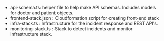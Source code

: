 - api-schema.ts: helper file to help make API schemas. Includes models for doctor and patient objects.
- frontend-stack.json : Cloudformation script for creating front-end stack
- infra-stack.ts : Infrastructure for the incident response and REST API's.
- monitoring-stack.ts : Stack to detect incidents and monitor infrastructure stack.
